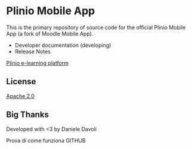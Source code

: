 Plinio Mobile App
=================

This is the primary repository of source code for the official Plinio Mobile App (a fork of Moodle Mobile App).

* Developer documentation (developing)
* Release Notes

[Plinio e-learning platform](http://p.formax.cloud)

License
-------

[Apache 2.0](http://www.apache.org/licenses/LICENSE-2.0)

Big Thanks
-----------

Developed with <3 by Daniele Davoli

Prova di come funziona GITHUB
